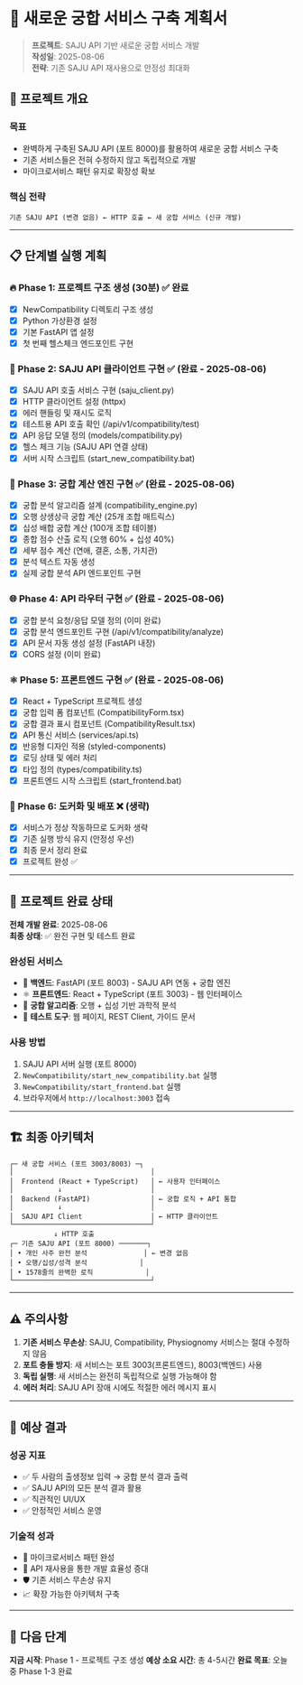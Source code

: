 # 🎯 새로운 궁합 서비스 구축 계획서

> **프로젝트**: SAJU API 기반 새로운 궁합 서비스 개발  
> **작성일**: 2025-08-06  
> **전략**: 기존 SAJU API 재사용으로 안정성 최대화

## 🚀 프로젝트 개요

### **목표**

- 완벽하게 구축된 SAJU API (포트 8000)를 활용하여 새로운 궁합 서비스 구축
- 기존 서비스들은 전혀 수정하지 않고 독립적으로 개발
- 마이크로서비스 패턴 유지로 확장성 확보

### **핵심 전략**

```
기존 SAJU API (변경 없음) ← HTTP 호출 ← 새 궁합 서비스 (신규 개발)
```

---

## 📋 단계별 실행 계획

### **🔥 Phase 1: 프로젝트 구조 생성 (30분)** ✅ 완료

- [x] NewCompatibility 디렉토리 구조 생성
- [x] Python 가상환경 설정
- [x] 기본 FastAPI 앱 설정
- [x] 첫 번째 헬스체크 엔드포인트 구현

### **🔧 Phase 2: SAJU API 클라이언트 구현 ✅ (완료 - 2025-08-06)**

- [x] SAJU API 호출 서비스 구현 (saju_client.py)
- [x] HTTP 클라이언트 설정 (httpx)
- [x] 에러 핸들링 및 재시도 로직
- [x] 테스트용 API 호출 확인 (/api/v1/compatibility/test)
- [x] API 응답 모델 정의 (models/compatibility.py)
- [x] 헬스 체크 기능 (SAJU API 연결 상태)
- [x] 서버 시작 스크립트 (start_new_compatibility.bat)

### **🧮 Phase 3: 궁합 계산 엔진 구현 ✅ (완료 - 2025-08-06)**

- [x] 궁합 분석 알고리즘 설계 (compatibility_engine.py)
- [x] 오행 상생상극 궁합 계산 (25개 조합 매트릭스)
- [x] 십성 배합 궁합 계산 (100개 조합 테이블)
- [x] 종합 점수 산출 로직 (오행 60% + 십성 40%)
- [x] 세부 점수 계산 (연애, 결혼, 소통, 가치관)
- [x] 분석 텍스트 자동 생성
- [x] 실제 궁합 분석 API 엔드포인트 구현

### **🌐 Phase 4: API 라우터 구현 ✅ (완료 - 2025-08-06)**

- [x] 궁합 분석 요청/응답 모델 정의 (이미 완료)
- [x] 궁합 분석 엔드포인트 구현 (/api/v1/compatibility/analyze)
- [x] API 문서 자동 생성 설정 (FastAPI 내장)
- [x] CORS 설정 (이미 완료)

### **⚛️ Phase 5: 프론트엔드 구현 ✅ (완료 - 2025-08-06)**

- [x] React + TypeScript 프로젝트 생성
- [x] 궁합 입력 폼 컴포넌트 (CompatibilityForm.tsx)
- [x] 궁합 결과 표시 컴포넌트 (CompatibilityResult.tsx)
- [x] API 통신 서비스 (services/api.ts)
- [x] 반응형 디자인 적용 (styled-components)
- [x] 로딩 상태 및 에러 처리
- [x] 타입 정의 (types/compatibility.ts)
- [x] 프론트엔드 시작 스크립트 (start_frontend.bat)

### **🐳 Phase 6: 도커화 및 배포** ❌ (생략)

- [x] 서비스가 정상 작동하므로 도커화 생략
- [x] 기존 실행 방식 유지 (안정성 우선)
- [x] 최종 문서 정리 완료
- [x] 프로젝트 완성 ✅

---

## 🎉 프로젝트 완료 상태

**전체 개발 완료**: 2025-08-06  
**최종 상태**: ✅ 완전 구현 및 테스트 완료

### 완성된 서비스
- 🔧 **백엔드**: FastAPI (포트 8003) - SAJU API 연동 + 궁합 엔진
- ⚛️ **프론트엔드**: React + TypeScript (포트 3003) - 웹 인터페이스  
- 🧮 **궁합 알고리즘**: 오행 + 십성 기반 과학적 분석
- 🧪 **테스트 도구**: 웹 페이지, REST Client, 가이드 문서

### 사용 방법
1. SAJU API 서버 실행 (포트 8000)
2. `NewCompatibility/start_new_compatibility.bat` 실행
3. `NewCompatibility/start_frontend.bat` 실행  
4. 브라우저에서 `http://localhost:3003` 접속

---

## 🏗️ 최종 아키텍처

```
┌─ 새 궁합 서비스 (포트 3003/8003) ─┐
│                                  │
│  Frontend (React + TypeScript)   │ ← 사용자 인터페이스
│           ↓                      │
│  Backend (FastAPI)               │ ← 궁합 로직 + API 통합
│           ↓                      │
│  SAJU API Client                 │ ← HTTP 클라이언트
└──────────────────────────────────┘
           ↓ HTTP 호출
┌─ 기존 SAJU API (포트 8000) ───────┐
│ • 개인 사주 완전 분석              │ ← 변경 없음
│ • 오행/십성/성격 분석             │
│ • 1578줄의 완벽한 로직             │
└──────────────────────────────────┘
```

---

## ⚠️ 주의사항

1. **기존 서비스 무손상**: SAJU, Compatibility, Physiognomy 서비스는 절대 수정하지 않음
2. **포트 충돌 방지**: 새 서비스는 포트 3003(프론트엔드), 8003(백엔드) 사용
3. **독립 실행**: 새 서비스는 완전히 독립적으로 실행 가능해야 함
4. **에러 처리**: SAJU API 장애 시에도 적절한 에러 메시지 표시

---

## 🎯 예상 결과

### **성공 지표**

- ✅ 두 사람의 출생정보 입력 → 궁합 분석 결과 출력
- ✅ SAJU API의 모든 분석 결과 활용
- ✅ 직관적인 UI/UX
- ✅ 안정적인 서비스 운영

### **기술적 성과**

- 🔄 마이크로서비스 패턴 완성
- 🚀 API 재사용을 통한 개발 효율성 증대
- 🛡️ 기존 서비스 무손상 유지
- 📈 확장 가능한 아키텍처 구축

---

## 📝 다음 단계

**지금 시작**: Phase 1 - 프로젝트 구조 생성
**예상 소요 시간**: 총 4-5시간
**완료 목표**: 오늘 중 Phase 1-3 완료
